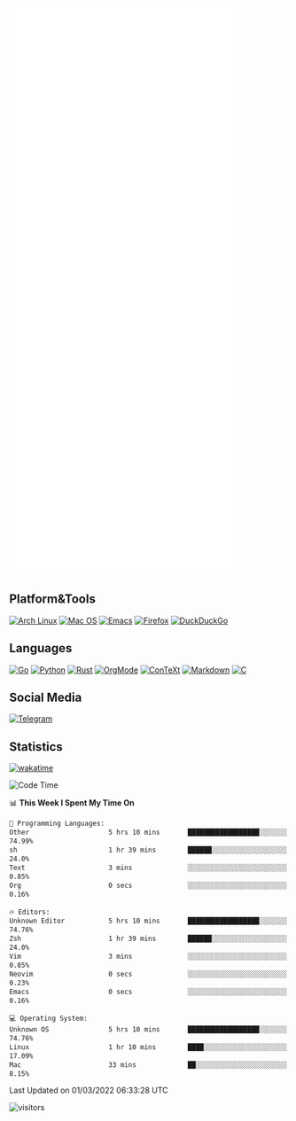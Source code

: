![Metrics](https://github.com/SteamedFish/SteamedFish/blob/master/github-metrics.svg)

## Platform&Tools

[![Arch Linux](https://img.shields.io/badge/ArchLinux-1793D1?logo=arch-linux&logoColor=fff&style=flat-square)](https://archlinux.org/)
[![Mac OS](https://img.shields.io/badge/MacOS-000000?style=flat-square&logo=macos&logoColor=F0F0F0)](https://www.apple.com/macos/)
[![Emacs](https://img.shields.io/badge/Emacs-%237F5AB6.svg?&style=flat-square&logo=gnu-emacs&logoColor=white)](https://www.gnu.org/software/emacs/)
[![Firefox](https://img.shields.io/badge/Firefox-FF7139?style=flat-square&logo=Firefox-Browser&logoColor=white)](https://firefox.com/)
[![DuckDuckGo](https://img.shields.io/badge/DuckDuckGo-DE5833?style=flat-square&logo=DuckDuckGo&logoColor=white)](https://duckduckgo.com/)

## Languages

[![Go](https://img.shields.io/badge/Golang-%2300ADD8.svg?style=flat-square&logo=go&logoColor=white)](https://golang.org/)
[![Python](https://img.shields.io/badge/Python-3670A0?style=flat-square&logo=python&logoColor=ffdd54)](https://www.python.org/)
[![Rust](https://img.shields.io/badge/Rust-%23000000.svg?style=flat-square&logo=rust&logoColor=white)](https://www.rust-lang.org/)
[![OrgMode](https://img.shields.io/badge/OrgMode-%23000000.svg?style=flat-square&logo=org&logoColor=white)](https://orgmode.org/)
[![ConTeXt](https://img.shields.io/badge/ConTeXt-%23008080.svg?style=flat-square&logo=latex&logoColor=white)](https://contextgarden.net/)
[![Markdown](https://img.shields.io/badge/MarkDown-%23000000.svg?style=flat-square&logo=markdown&logoColor=white)](https://daringfireball.net/projects/markdown/)
[![C](https://img.shields.io/badge/C-%2300599C.svg?style=flat-square&logo=c&logoColor=white)](https://www.iso.org/standard/74528.html)

## Social Media

[![Telegram](https://img.shields.io/badge/SteamedFish-2CA5E0?style=social&logo=telegram&logoColor=white)](https://t.me/SteamedFish)

## Statistics
[![wakatime](https://wakatime.com/badge/user/168280d6-fcf2-4b4f-ad3a-dc4612f35b38.svg)](https://wakatime.com/@168280d6-fcf2-4b4f-ad3a-dc4612f35b38)

<!--START_SECTION:waka-->
![Code Time](http://img.shields.io/badge/Code%20Time-1%2C628%20hrs%2032%20mins-blue)

📊 **This Week I Spent My Time On** 

```text
💬 Programming Languages: 
Other                    5 hrs 10 mins       ██████████████████░░░░░░░   74.99% 
sh                       1 hr 39 mins        ██████░░░░░░░░░░░░░░░░░░░   24.0% 
Text                     3 mins              ░░░░░░░░░░░░░░░░░░░░░░░░░   0.85% 
Org                      0 secs              ░░░░░░░░░░░░░░░░░░░░░░░░░   0.16%

🔥 Editors: 
Unknown Editor           5 hrs 10 mins       ██████████████████░░░░░░░   74.76% 
Zsh                      1 hr 39 mins        ██████░░░░░░░░░░░░░░░░░░░   24.0% 
Vim                      3 mins              ░░░░░░░░░░░░░░░░░░░░░░░░░   0.85% 
Neovim                   0 secs              ░░░░░░░░░░░░░░░░░░░░░░░░░   0.23% 
Emacs                    0 secs              ░░░░░░░░░░░░░░░░░░░░░░░░░   0.16%

💻 Operating System: 
Unknown OS               5 hrs 10 mins       ██████████████████░░░░░░░   74.76% 
Linux                    1 hr 10 mins        ████░░░░░░░░░░░░░░░░░░░░░   17.09% 
Mac                      33 mins             ██░░░░░░░░░░░░░░░░░░░░░░░   8.15%

```


 Last Updated on 01/03/2022 06:33:28 UTC
<!--END_SECTION:waka-->

![visitors](https://visitor-badge.laobi.icu/badge?page_id=SteamedFish.SteamedFish)
